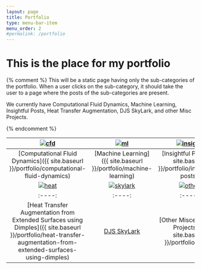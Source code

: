 ```yaml
---
layout: page
title: Portfolio
type: menu-bar-item
menu_order: 2
#permalink: /portfolio
---
```

# This is the place for my portfolio
{% comment %}
This will be a static page having only the sub-categories of the portfolio. When a user clicks on the sub-category, it should take the user to a page where the posts of the sub-categories are present.

We currently have Computational Fluid Dynamics, Machine Learning, Insightful Posts, Heat Transfer Augmentation, DJS SkyLark, and other Misc Projects.

{% endcomment %}


|<a href="{{ site.baseurl }}/portfolio/computational-fluid-dynamics" target="_blank"> <img src="{{ site.baseurl }}/assets/img/cfd-main.jpg" alt="cfd"></a> | <a href="{{ site.baseurl }}/portfolio/machine-learning" target="_blank"> <img src="{{ site.baseurl }}/assets/img/pexels-photo-373543.jpeg" alt="ml"></a> |  <a href="{{ site.baseurl }}/portfolio/insightful-posts" target="_blank"> <img src="{{ site.baseurl }}/assets/img/insight-img.jpeg" alt="insight"></a> |
| :----: | :----: | :----: |
| [Computational Fluid Dynamics]({{ site.baseurl }}/portfolio/computational-fluid-dynamics) | [Machine Learning]({{ site.baseurl }}/portfolio/machine-learning) | [Insightful Posts]({{ site.baseurl }}/portfolio/insightful-posts) |
|<a href="{{ site.baseurl }}/portfolio/heat-transfer-augmentation-from-extended-surfaces-using-dimples" target="_blank"> <img src="{{ site.baseurl }}/assets/img/2003_Feb_CC_Figure1.jpg" alt="heat"></a> | <a href="http://djsskylark.com" target="_blank"> <img src="{{ site.baseurl }}/assets/img/img_7362.jpg" alt="skylark"></a> |  <a href="{{ site.baseurl }}/portfolio/other" target="_blank"> <img src="{{ site.baseurl }}/assets/img/pexels-photo-190537.jpeg" alt="other"></a> |
| :----: | :----: | :----: |
| [Heat Transfer Augmentation from Extended Surfaces using Dimples]({{ site.baseurl }}/portfolio/heat-transfer-augmentation-from-extended-surfaces-using-dimples) | [DJS SkyLark](http://djsskylark.com) | [Other Miscellaneous Projects]({{ site.baseurl }}/portfolio/other)

